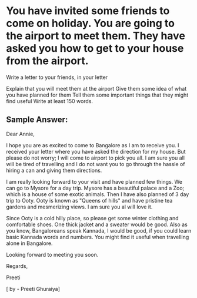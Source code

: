 # You have invited some friends to come on holiday. You are going to the airport to meet them. They have asked you how to get to your house from the airport.

Write a letter to your friends, in your letter


 
Explain that you will meet them at the airport
Give them some idea of what you have planned for them
Tell them some important things that they might find useful
Write at least 150 words.

## Sample Answer:

Dear Annie,

I hope you are as excited to come to Bangalore as I am to receive you. I received your letter where you have asked the direction for my house. But please do not worry; I will come to airport to pick you all. I am sure you all will be tired of travelling and I do not want you to go through the hassle of hiring a can and giving them directions.

I am really looking forward to your visit and have planned few things. We can go to Mysore for a day trip. Mysore has a beautiful palace and a Zoo; which is a house of some exotic animals. Then I have also planned of 3 day trip to Ooty. Ooty is known as "Queens of hills" and have pristine tea gardens and mesmerizing views. I am sure you al will love it.

Since Ooty is a cold hilly place, so please get some winter clothing and comfortable shoes. One thick jacket and a sweater would be good. Also as you know, Bangaloreans speak Kannada, I would be good, if you could learn basic Kannada words and numbers. You might find it useful when travelling alone in Bangalore.

Looking forward to meeting you soon.

Regards,

Preeti

[ by - Preeti Ghuraiya] 